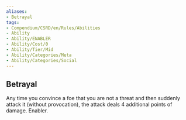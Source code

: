 ```yaml
---
aliases:
- Betrayal
tags:
- Compendium/CSRD/en/Rules/Abilities
- Ability
- Ability/ENABLER
- Ability/Cost/0
- Ability/Tier/Mid
- Ability/Categories/Meta
- Ability/Categories/Social
---
```


  
## Betrayal  
Any time you convince a foe that you are not a threat and then suddenly attack it (without provocation), the attack deals 4 additional points of damage. Enabler.